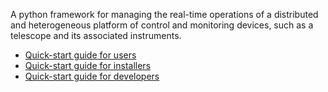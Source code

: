 A python framework for managing the real-time operations of a distributed and heterogeneous platform of control and monitoring devices, such as a telescope and its associated instruments.

  * [Quick-start guide for users](UsersQuickStart.md)
  * [Quick-start guide for installers](InstallersQuickStart.md)
  * [Quick-start guide for developers](DevelopersQuickStart.md)
